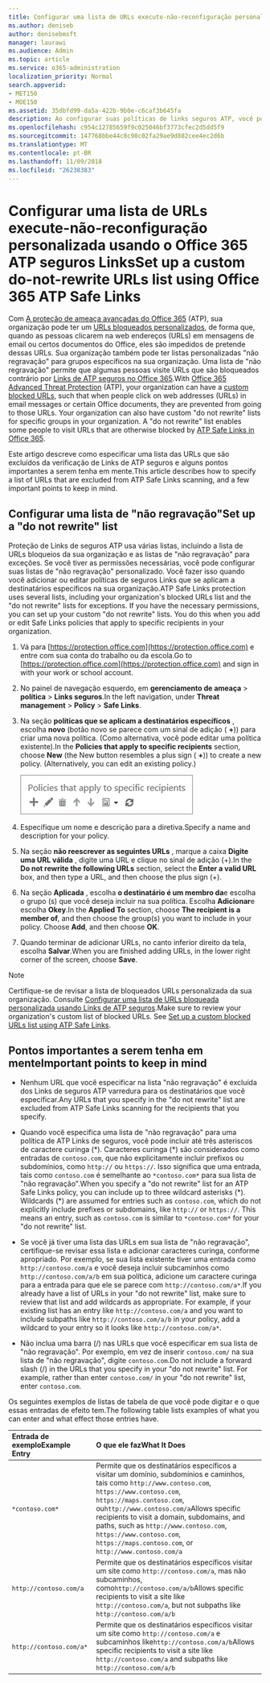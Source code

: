```yaml
---
title: Configurar uma lista de URLs execute-não-reconfiguração personalizada usando o Office 365 ATP seguros Links
ms.author: deniseb
author: denisebmsft
manager: laurawi
ms.audience: Admin
ms.topic: article
ms.service: o365-administration
localization_priority: Normal
search.appverid:
- MET150
- MOE150
ms.assetid: 35dbfd99-da5a-422b-9b0e-c6caf3b645fa
description: Ao configurar suas políticas de links seguros ATP, você pode incluir reconfiguração execute-não é ' lista de URLs para permitir que algumas pessoas na sua organização visitar sites que você pode incluir em sua lista.
ms.openlocfilehash: c954c12785659f9c025046bf3773cfec2d5dd5f9
ms.sourcegitcommit: 147768bbe44c8c98c02fa29ae9d882cee4ec2d6b
ms.translationtype: MT
ms.contentlocale: pt-BR
ms.lasthandoff: 11/09/2018
ms.locfileid: "26238383"
---
```

# <a name="set-up-a-custom-do-not-rewrite-urls-list-using-office-365-atp-safe-links"></a><span data-ttu-id="598c5-103">Configurar uma lista de URLs execute-não-reconfiguração personalizada usando o Office 365 ATP seguros Links</span><span class="sxs-lookup"><span data-stu-id="598c5-103">Set up a custom do-not-rewrite URLs list using Office 365 ATP Safe Links</span></span>

<span data-ttu-id="598c5-p101">Com [A proteção de ameaça avançadas do Office 365](office-365-atp.md) (ATP), sua organização pode ter um [URLs bloqueados personalizados](set-up-a-custom-blocked-urls-list-wtih-atp.md), de forma que, quando as pessoas clicarem na web endereços (URLs) em mensagens de email ou certos documentos do Office, eles são impedidos de pretende dessas URLs. Sua organização também pode ter listas personalizadas "não regravação" para grupos específicos na sua organização. Uma lista de "não regravação" permite que algumas pessoas visite URLs que são bloqueados contrário por [Links de ATP seguros no Office 365](atp-safe-links.md).</span><span class="sxs-lookup"><span data-stu-id="598c5-p101">With [Office 365 Advanced Threat Protection](office-365-atp.md) (ATP), your organization can have a [custom blocked URLs](set-up-a-custom-blocked-urls-list-wtih-atp.md), such that when people click on web addresses (URLs) in email messages or certain Office documents, they are prevented from going to those URLs. Your organization can also have custom "do not rewrite" lists for specific groups in your organization. A "do not rewrite" list enables some people to visit URLs that are otherwise blocked by [ATP Safe Links in Office 365](atp-safe-links.md).</span></span> 
  
<span data-ttu-id="598c5-107">Este artigo descreve como especificar uma lista das URLs que são excluídos da verificação de Links de ATP seguros e alguns pontos importantes a serem tenha em mente.</span><span class="sxs-lookup"><span data-stu-id="598c5-107">This article describes how to specify a list of URLs that are excluded from ATP Safe Links scanning, and a few important points to keep in mind.</span></span>

## <a name="set-up-a-do-not-rewrite-list"></a><span data-ttu-id="598c5-108">Configurar uma lista de "não regravação"</span><span class="sxs-lookup"><span data-stu-id="598c5-108">Set up a "do not rewrite" list</span></span>

<span data-ttu-id="598c5-p102">Proteção de Links de seguros ATP usa várias listas, incluindo a lista de URLs bloqueios da sua organização e as listas de "não regravação" para exceções. Se você tiver as permissões necessárias, você pode configurar suas listas de "não regravação" personalizado. Você fazer isso quando você adicionar ou editar políticas de seguros Links que se aplicam a destinatários específicos na sua organização.</span><span class="sxs-lookup"><span data-stu-id="598c5-p102">ATP Safe Links protection uses several lists, including your organization's blocked URLs list and the "do not rewrite" lists for exceptions. If you have the necessary permissions, you can set up your custom "do not rewrite" lists. You do this when you add or edit Safe Links policies that apply to specific recipients in your organization.</span></span> 
  
1. <span data-ttu-id="598c5-112">Vá para [https://protection.office.com](https://protection.office.com) e entre com sua conta do trabalho ou da escola.</span><span class="sxs-lookup"><span data-stu-id="598c5-112">Go to [https://protection.office.com](https://protection.office.com) and sign in with your work or school account.</span></span> 
    
2. <span data-ttu-id="598c5-113">No painel de navegação esquerdo, em **gerenciamento de ameaça** \> **política** \> **Links seguros**.</span><span class="sxs-lookup"><span data-stu-id="598c5-113">In the left navigation, under **Threat management** \> **Policy** \> **Safe Links**.</span></span>
    
3. <span data-ttu-id="598c5-p103">Na seção **políticas que se aplicam a destinatários específicos** , escolha **novo** (botão novo se parece com um sinal de adição ( **+**)) para criar uma nova política. (Como alternativa, você pode editar uma política existente).</span><span class="sxs-lookup"><span data-stu-id="598c5-p103">In the **Policies that apply to specific recipients** section, choose **New** (the New button resembles a plus sign ( **+**)) to create a new policy. (Alternatively, you can edit an existing policy.)</span></span>
    
    ![Escolha Novo para adicionar uma diretiva de segurança Links para os destinatários de email específicos](media/01073f42-3cec-4ddb-8c10-4d33ec434676.png)
  
4. <span data-ttu-id="598c5-117">Especifique um nome e descrição para a diretiva.</span><span class="sxs-lookup"><span data-stu-id="598c5-117">Specify a name and description for your policy.</span></span>
    
5. <span data-ttu-id="598c5-118">Na seção **não reescrever as seguintes URLs** , marque a caixa **Digite uma URL válida** , digite uma URL e clique no sinal de adição (+).</span><span class="sxs-lookup"><span data-stu-id="598c5-118">In the **Do not rewrite the following URLs** section, select the **Enter a valid URL** box, and then type a URL, and then choose the plus sign (+).</span></span> 
    
6. <span data-ttu-id="598c5-p104">Na seção **Aplicada** , escolha **o destinatário é um membro da**e escolha o grupo (s) que você deseja incluir na sua política. Escolha **Adicionar**e escolha **Okey**.</span><span class="sxs-lookup"><span data-stu-id="598c5-p104">In the **Applied To** section, choose **The recipient is a member of**, and then choose the group(s) you want to include in your policy. Choose **Add**, and then choose **OK**.</span></span>
    
7. <span data-ttu-id="598c5-121">Quando terminar de adicionar URLs, no canto inferior direito da tela, escolha **Salvar**.</span><span class="sxs-lookup"><span data-stu-id="598c5-121">When you are finished adding URLs, in the lower right corner of the screen, choose **Save**.</span></span>
    
> [!NOTE]
> <span data-ttu-id="598c5-p105">Certifique-se de revisar a lista de bloqueados URLs personalizada da sua organização. Consulte [Configurar uma lista de URLs bloqueada personalizada usando Links de ATP seguros](set-up-a-custom-blocked-urls-list-wtih-atp.md).</span><span class="sxs-lookup"><span data-stu-id="598c5-p105">Make sure to review your organization's custom list of blocked URLs. See [Set up a custom blocked URLs list using ATP Safe Links](set-up-a-custom-blocked-urls-list-wtih-atp.md).</span></span> 
  
## <a name="important-points-to-keep-in-mind"></a><span data-ttu-id="598c5-124">Pontos importantes a serem tenha em mente</span><span class="sxs-lookup"><span data-stu-id="598c5-124">Important points to keep in mind</span></span>

- <span data-ttu-id="598c5-125">Nenhum URL que você especificar na lista "não regravação" é excluída dos Links de seguros ATP varredura para os destinatários que você especificar.</span><span class="sxs-lookup"><span data-stu-id="598c5-125">Any URLs that you specify in the "do not rewrite" list are excluded from ATP Safe Links scanning for the recipients that you specify.</span></span>
 
- <span data-ttu-id="598c5-p106">Quando você especifica uma lista de "não regravação" para uma política de ATP Links de seguros, você pode incluir até três asteriscos de caractere curinga (\*). Caracteres curinga (\*) são considerados como entradas de `contoso.com`, que não explicitamente incluir prefixos ou subdomínios, como `http://` ou `https://`. Isso significa que uma entrada, tais como `contoso.com` é semelhante ao `*contoso.com*` para sua lista de "não regravação".</span><span class="sxs-lookup"><span data-stu-id="598c5-p106">When you specify a "do not rewrite" list for an ATP Safe Links policy, you can include up to three wildcard asterisks (\*). Wildcards (\*) are assumed for entries such as `contoso.com`, which do not explicitly include prefixes or subdomains, like `http://` or `https://`. This means an entry, such as `contoso.com` is similar to `*contoso.com*` for your "do not rewrite" list.</span></span>

- <span data-ttu-id="598c5-p107">Se você já tiver uma lista das URLs em sua lista de "não regravação", certifique-se revisar essa lista e adicionar caracteres curinga, conforme apropriado. Por exemplo, se sua lista existente tiver uma entrada como `http://contoso.com/a` e você deseja incluir subcaminhos como `http://contoso.com/a/b` em sua política, adicione um caractere curinga para a entrada para que ele se parece com `http://contoso.com/a*`.</span><span class="sxs-lookup"><span data-stu-id="598c5-p107">If you already have a list of URLs in your "do not rewrite" list, make sure to review that list and add wildcards as appropriate. For example, if your existing list has an entry like `http://contoso.com/a` and you want to include subpaths like `http://contoso.com/a/b` in your policy, add a wildcard to your entry so it looks like `http://contoso.com/a*`.</span></span>
    
- <span data-ttu-id="598c5-p108">Não inclua uma barra (/) nas URLs que você especificar em sua lista de "não regravação". Por exemplo, em vez de inserir `contoso.com/` na sua lista de "não regravação", digite `contoso.com`.</span><span class="sxs-lookup"><span data-stu-id="598c5-p108">Do not include a forward slash (/) in the URLs that you specify in your "do not rewrite" list. For example, rather than enter `contoso.com/` in your "do not rewrite" list, enter `contoso.com`.</span></span>
    
<span data-ttu-id="598c5-133">Os seguintes exemplos de listas de tabela de que você pode digitar e o que essas entradas de efeito tem.</span><span class="sxs-lookup"><span data-stu-id="598c5-133">The following table lists examples of what you can enter and what effect those entries have.</span></span>
    
|<span data-ttu-id="598c5-134">**Entrada de exemplo**</span><span class="sxs-lookup"><span data-stu-id="598c5-134">**Example Entry**</span></span>|<span data-ttu-id="598c5-135">**O que ele faz**</span><span class="sxs-lookup"><span data-stu-id="598c5-135">**What It Does**</span></span>|
|:-----|:-----|
|`*contoso.com*`  <br/> |<span data-ttu-id="598c5-136">Permite que os destinatários específicos a visitar um domínio, subdomínios e caminhos, tais como `http://www.contoso.com`, `https://www.contoso.com`, `https://maps.contoso.com`, ou`http://www.contoso.com/a`</span><span class="sxs-lookup"><span data-stu-id="598c5-136">Allows specific recipients to visit a domain, subdomains, and paths, such as `http://www.contoso.com`, `https://www.contoso.com`, `https://maps.contoso.com`, or `http://www.contoso.com/a`</span></span>  <br/> |
|`http://contoso.com/a`  <br/> |<span data-ttu-id="598c5-137">Permite que os destinatários específicos visitar um site como `http://contoso.com/a`, mas não subcaminhos, como`http://contoso.com/a/b`</span><span class="sxs-lookup"><span data-stu-id="598c5-137">Allows specific recipients to visit a site like `http://contoso.com/a`, but not subpaths like `http://contoso.com/a/b`</span></span>  <br/> |
|`http://contoso.com/a*`  <br/> |<span data-ttu-id="598c5-138">Permite que os destinatários específicos visitar um site como `http://contoso.com/a` e subcaminhos like`http://contoso.com/a/b`</span><span class="sxs-lookup"><span data-stu-id="598c5-138">Allows specific recipients to visit a site like `http://contoso.com/a` and subpaths like `http://contoso.com/a/b`</span></span>  <br/> |
   
 